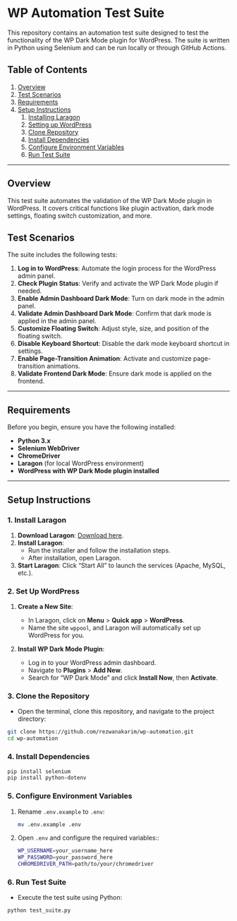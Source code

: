 # WP Automation Test Suite

This repository contains an automation test suite designed to test the functionality of the WP Dark Mode plugin for WordPress. The suite is written in Python using Selenium and can be run locally or through GitHub Actions.

## Table of Contents
1. [Overview](#overview)
2. [Test Scenarios](#test-scenarios)
3. [Requirements](#requirements)
4. [Setup Instructions](#setup-instructions)
   1. [Installing Laragon](#1-install-laragon)
   2. [Setting up WordPress](#2-set-up-wordpress)
   3. [Clone Repository](#3-clone-the-repository)
   4. [Install Dependencies](#4-install-dependencies)
   5. [Configure Environment Variables](#5-configure-environment-variables)
   6. [Run Test Suite](#6-run-test-suite)

---

## Overview

This test suite automates the validation of the WP Dark Mode plugin in WordPress. It covers critical functions like plugin activation, dark mode settings, floating switch customization, and more.

## Test Scenarios

The suite includes the following tests:
1. **Log in to WordPress**: Automate the login process for the WordPress admin panel.
2. **Check Plugin Status**: Verify and activate the WP Dark Mode plugin if needed.
3. **Enable Admin Dashboard Dark Mode**: Turn on dark mode in the admin panel.
4. **Validate Admin Dashboard Dark Mode**: Confirm that dark mode is applied in the admin panel.
5. **Customize Floating Switch**: Adjust style, size, and position of the floating switch.
6. **Disable Keyboard Shortcut**: Disable the dark mode keyboard shortcut in settings.
7. **Enable Page-Transition Animation**: Activate and customize page-transition animations.
8. **Validate Frontend Dark Mode**: Ensure dark mode is applied on the frontend.

---

## Requirements
Before you begin, ensure you have the following installed:
- **Python 3.x**
- **Selenium WebDriver**
- **ChromeDriver**
- **Laragon** (for local WordPress environment)
- **WordPress with WP Dark Mode plugin installed**

---

## Setup Instructions

### 1. Install Laragon

1. **Download Laragon**: [Download here](https://laragon.org/download/).
2. **Install Laragon**:
   - Run the installer and follow the installation steps.
   - After installation, open Laragon.
3. **Start Laragon**: Click “Start All” to launch the services (Apache, MySQL, etc.).

### 2. Set Up WordPress

1. **Create a New Site**:
   - In Laragon, click on **Menu** > **Quick app** > **WordPress**.
   - Name the site `wppool`, and Laragon will automatically set up WordPress for you.
     
2. **Install WP Dark Mode Plugin**:
   - Log in to your WordPress admin dashboard.
   - Navigate to **Plugins** > **Add New**.
   - Search for “WP Dark Mode” and click **Install Now**, then **Activate**.

### 3. Clone the Repository
   - Open the terminal, clone this repository, and navigate to the project directory:

   ```bash
   git clone https://github.com/rezwanakarim/wp-automation.git
   cd wp-automation
   ```

### 4. Install Dependencies
   ```bash
   pip install selenium
   pip install python-dotenv
   ```

### 5. Configure Environment Variables

1. Rename `.env.example` to `.env`:

   ```bash
   mv .env.example .env
   ```
2. Open `.env` and configure the required variables::
   ```bash
   WP_USERNAME=your_username_here
   WP_PASSWORD=your_password_here
   CHROMEDRIVER_PATH=path/to/your/chromedriver
   ```
### 6. Run Test Suite
   - Execute the test suite using Python:
   ```bash
   python test_suite.py
   ```
